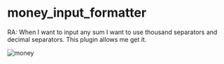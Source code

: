 # money_input_formatter

RA: When I want to input any sum I want to use thousand separators and 
decimal separators. This plugin allows me get it. 

![money](https://user-images.githubusercontent.com/9856286/149463616-e8ae580b-8f36-47ef-8ef7-ae545dd31a59.gif)

